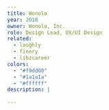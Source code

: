 ```yaml
---
title: Wonolo
year: 2018
owner: Wonolo, Inc.
role: Design Lead, UX/UI Design
related:
  - laughly
  - finery
  - libzcareer
colors:
  - "#f9dd00"
  - "#1a1a1a"
  - "#ffffff"
description: |
  
---
```


